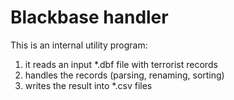 Blackbase handler
=================

This is an internal utility program:
1. it reads an input *.dbf file with terrorist records
2. handles the records (parsing, renaming, sorting)
3. writes the result into *.csv files
